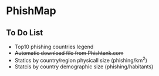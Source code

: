 # PhishMap
## To Do List
* Top10 phishing countries legend
* ~~Automatic download file from Phishtank.com~~
* Statics by country/region physicall size (phishing/km<sup>2</sup>)
* Statcis by country demographic size (phishing/habitants)
